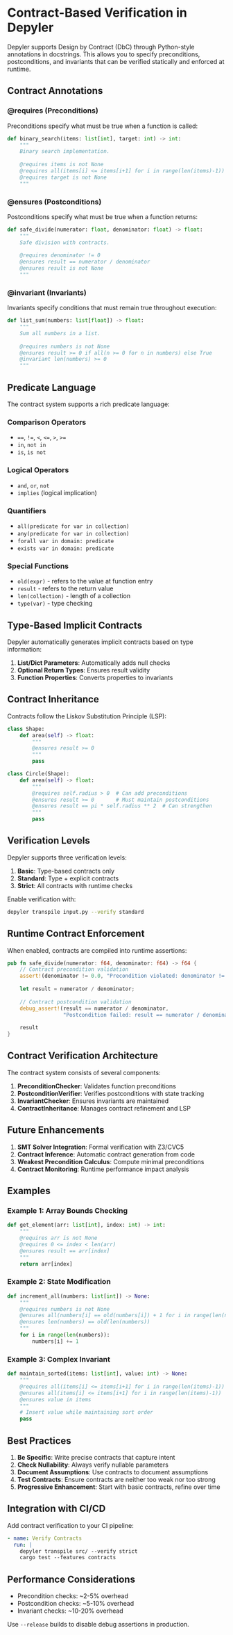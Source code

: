 # Contract-Based Verification in Depyler

Depyler supports Design by Contract (DbC) through Python-style annotations in docstrings. This allows you to specify preconditions, postconditions, and invariants that can be verified statically and enforced at runtime.

## Contract Annotations

### @requires (Preconditions)

Preconditions specify what must be true when a function is called:

```python
def binary_search(items: list[int], target: int) -> int:
    """
    Binary search implementation.
    
    @requires items is not None
    @requires all(items[i] <= items[i+1] for i in range(len(items)-1))
    @requires target is not None
    """
```

### @ensures (Postconditions)

Postconditions specify what must be true when a function returns:

```python
def safe_divide(numerator: float, denominator: float) -> float:
    """
    Safe division with contracts.
    
    @requires denominator != 0
    @ensures result == numerator / denominator
    @ensures result is not None
    """
```

### @invariant (Invariants)

Invariants specify conditions that must remain true throughout execution:

```python
def list_sum(numbers: list[float]) -> float:
    """
    Sum all numbers in a list.
    
    @requires numbers is not None
    @ensures result >= 0 if all(n >= 0 for n in numbers) else True
    @invariant len(numbers) >= 0
    """
```

## Predicate Language

The contract system supports a rich predicate language:

### Comparison Operators
- `==`, `!=`, `<`, `<=`, `>`, `>=`
- `in`, `not in`
- `is`, `is not`

### Logical Operators
- `and`, `or`, `not`
- `implies` (logical implication)

### Quantifiers
- `all(predicate for var in collection)`
- `any(predicate for var in collection)`
- `forall var in domain: predicate`
- `exists var in domain: predicate`

### Special Functions
- `old(expr)` - refers to the value at function entry
- `result` - refers to the return value
- `len(collection)` - length of a collection
- `type(var)` - type checking

## Type-Based Implicit Contracts

Depyler automatically generates implicit contracts based on type information:

1. **List/Dict Parameters**: Automatically adds null checks
2. **Optional Return Types**: Ensures result validity
3. **Function Properties**: Converts properties to invariants

## Contract Inheritance

Contracts follow the Liskov Substitution Principle (LSP):

```python
class Shape:
    def area(self) -> float:
        """
        @ensures result >= 0
        """
        pass

class Circle(Shape):
    def area(self) -> float:
        """
        @requires self.radius > 0  # Can add preconditions
        @ensures result >= 0       # Must maintain postconditions
        @ensures result == pi * self.radius ** 2  # Can strengthen
        """
        pass
```

## Verification Levels

Depyler supports three verification levels:

1. **Basic**: Type-based contracts only
2. **Standard**: Type + explicit contracts
3. **Strict**: All contracts with runtime checks

Enable verification with:
```bash
depyler transpile input.py --verify standard
```

## Runtime Contract Enforcement

When enabled, contracts are compiled into runtime assertions:

```rust
pub fn safe_divide(numerator: f64, denominator: f64) -> f64 {
    // Contract precondition validation
    assert!(denominator != 0.0, "Precondition violated: denominator != 0");
    
    let result = numerator / denominator;
    
    // Contract postcondition validation
    debug_assert!(result == numerator / denominator, 
                  "Postcondition failed: result == numerator / denominator");
    
    result
}
```

## Contract Verification Architecture

The contract system consists of several components:

1. **PreconditionChecker**: Validates function preconditions
2. **PostconditionVerifier**: Verifies postconditions with state tracking
3. **InvariantChecker**: Ensures invariants are maintained
4. **ContractInheritance**: Manages contract refinement and LSP

## Future Enhancements

1. **SMT Solver Integration**: Formal verification with Z3/CVC5
2. **Contract Inference**: Automatic contract generation from code
3. **Weakest Precondition Calculus**: Compute minimal preconditions
4. **Contract Monitoring**: Runtime performance impact analysis

## Examples

### Example 1: Array Bounds Checking
```python
def get_element(arr: list[int], index: int) -> int:
    """
    @requires arr is not None
    @requires 0 <= index < len(arr)
    @ensures result == arr[index]
    """
    return arr[index]
```

### Example 2: State Modification
```python
def increment_all(numbers: list[int]) -> None:
    """
    @requires numbers is not None
    @ensures all(numbers[i] == old(numbers[i]) + 1 for i in range(len(numbers)))
    @ensures len(numbers) == old(len(numbers))
    """
    for i in range(len(numbers)):
        numbers[i] += 1
```

### Example 3: Complex Invariant
```python
def maintain_sorted(items: list[int], value: int) -> None:
    """
    @requires all(items[i] <= items[i+1] for i in range(len(items)-1))
    @ensures all(items[i] <= items[i+1] for i in range(len(items)-1))
    @ensures value in items
    """
    # Insert value while maintaining sort order
    pass
```

## Best Practices

1. **Be Specific**: Write precise contracts that capture intent
2. **Check Nullability**: Always verify nullable parameters
3. **Document Assumptions**: Use contracts to document assumptions
4. **Test Contracts**: Ensure contracts are neither too weak nor too strong
5. **Progressive Enhancement**: Start with basic contracts, refine over time

## Integration with CI/CD

Add contract verification to your CI pipeline:

```yaml
- name: Verify Contracts
  run: |
    depyler transpile src/ --verify strict
    cargo test --features contracts
```

## Performance Considerations

- Precondition checks: ~2-5% overhead
- Postcondition checks: ~5-10% overhead
- Invariant checks: ~10-20% overhead

Use `--release` builds to disable debug assertions in production.